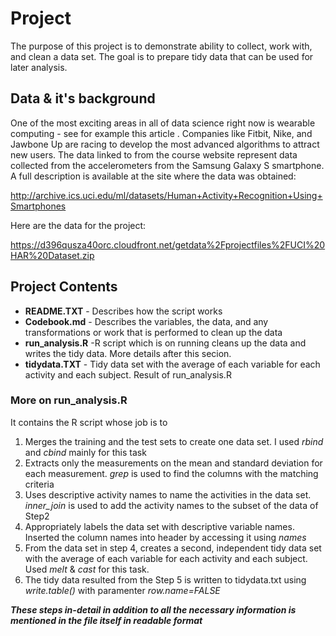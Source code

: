 <h1> Project </h1>
The purpose of this project is to demonstrate ability to collect, work with, and clean a data set. The goal is to prepare tidy data that can be used for later analysis. 

<h2> Data & it's background </h2>
One of the most exciting areas in all of data science right now is wearable computing - see for example this article . Companies like Fitbit, Nike, and Jawbone Up are racing to develop the most advanced algorithms to attract new users. The data linked to from the course website represent data collected from the accelerometers from the Samsung Galaxy S smartphone. A full description is available at the site where the data was obtained:

http://archive.ics.uci.edu/ml/datasets/Human+Activity+Recognition+Using+Smartphones

Here are the data for the project:

https://d396qusza40orc.cloudfront.net/getdata%2Fprojectfiles%2FUCI%20HAR%20Dataset.zip

<h2> Project Contents </h2>

* **README.TXT**  - Describes how the script works
* **Codebook.md** - Describes the variables, the data, and any transformations or work that is performed to clean up the data
* **run_analysis.R** -R script which is on running cleans up the data and writes the tidy data. More details after this secion.
* **tidydata.TXT** - Tidy data set with the average of each variable for each activity and each subject. Result of run_analysis.R

<h3> More on run_analysis.R </h3>

It contains the R script whose job is to
1. Merges the training and the test sets to create one data set. I used *rbind*  and *cbind* mainly for this task
2. Extracts only the measurements on the mean and standard deviation for each measurement. *grep* is used to find the columns with the matching criteria
3. Uses descriptive activity names to name the activities in the data set. *inner_join* is used to add the activity names to the subset of the data of Step2
4. Appropriately labels the data set with descriptive variable names. Inserted the column names into header by accessing it using *names*
5. From the data set in step 4, creates a second, independent tidy data set with the average of each variable for each activity and each subject. Used *melt* & *cast* for this task.
6. The tidy data resulted from the Step 5 is written to tidydata.txt using *write.table()* with paramenter *row.name=FALSE*

***These steps in-detail in addition to all the necessary information is mentioned in the file itself in readable format***
